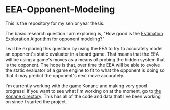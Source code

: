 EEA-Opponent-Modeling
=====================

This is the repository for my senior year thesis.

The basic research question I am exploring is, "How good is the [Estimation Exploration Algorithm](http://www.igi.tugraz.at/lehre/SeminarA/WS07/neumann_2007.pdf) for opponent modeling?"

I will be exploring this question by using the EEA to try to accurately model an opponent's static evaluator
in a board game. That means that the EEA will be using a game's moves as a means of probing the hidden system that is
the opponent. The hope is that, over time the EEA will be able to evolve the static evaluator of a game engine
to fit to what the opponent is doing so that it may predict the opponent's next move accurately.

I'm currently working with the game Konane and making very good progress! 
If you want to see what I'm working on at the moment, go to [the Konane directory](https://github.com/okiyama/EEA-Opponent-Modeling/tree/master/Konane). 
This has all of the code and data that I've been working on since I started the project.
